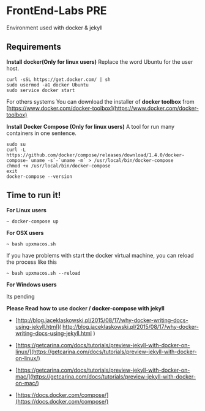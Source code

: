 FrontEnd-Labs PRE
================

Environment used with docker & jekyll

Requirements
-----------------

**Install docker(Only for linux users)**
Replace the word Ubuntu for the user host.

```
curl -sSL https://get.docker.com/ | sh
sudo usermod -aG docker Ubuntu  
sudo service docker start
```

For others systems You can download the installer of **docker toolbox** from [https://www.docker.com/docker-toolbox](https://www.docker.com/docker-toolbox)

**Install Docker Compose (Only for linux users)**
A tool for run many containers in one sentence.

```
sudo su
curl -L https://github.com/docker/compose/releases/download/1.4.0/docker-compose-`uname -s`-`uname -m` > /usr/local/bin/docker-compose
chmod +x /usr/local/bin/docker-compose
exit
docker-compose --version
```

Time to run it!
-----------------

**For Linux users**

    ~ docker-compose up

**For OSX users**

    ~ bash upxmacos.sh

If you have problems with start the docker virtual machine, you can reload the process like this

    ~ bash upxmacos.sh --reload

**For Windows users**

Its pending


**Please Read how to use docker / docker-compose with jekyll**

- [http://blog.jaceklaskowski.pl/2015/08/17/why-docker-writing-docs-using-jekyll.html]( http://blog.jaceklaskowski.pl/2015/08/17/why-docker-writing-docs-using-jekyll.html )
- [https://getcarina.com/docs/tutorials/preview-jekyll-with-docker-on-linux/](https://getcarina.com/docs/tutorials/preview-jekyll-with-docker-on-linux/)
- [https://getcarina.com/docs/tutorials/preview-jekyll-with-docker-on-mac/](https://getcarina.com/docs/tutorials/preview-jekyll-with-docker-on-mac/)

- [https://docs.docker.com/compose/](https://docs.docker.com/compose/)

